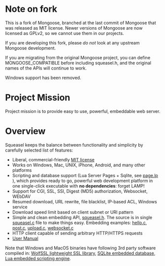 # Note on fork

This is a fork of Mongoose, branched at the last commit of Mongoose that
was released as MIT license. Newer versions of Mongoose are now licensed
as GPLv2, so we cannot use them in our projects.

If you are developing this fork, please *do not* look at any upstream
Mongoose development.

If you are migrating from the original Mongoose project, you can define
MONGOOSE_COMPATIBLE before including squeasel.h, and the original names
of the APIs will continue to work.

Windows support has been removed.

# Project Mission

Project mission is to provide easy to use, powerful, embeddable web server.

# Overview

Squeasel keeps the balance between functionality and
simplicity by carefully selected list of features:

- Liberal, commercial-friendly
  [MIT license](http://en.wikipedia.org/wiki/MIT_License)
- Works on Windows, Mac, UNIX, iPhone, Android, and many other platforms
- Scripting and database support (Lua Server Pages + Sqlite, see
  [page.lp](https://github.mtv.cloudera.com/CDH/squeasel/blob/master/test/page.lp) ),
  which provides ready to go, powerful web development platform in
  one single-click executable with **no dependencies**: forget LAMP!
- Support for CGI, SSL, SSI, Digest (MD5) authorization, Websocket, WEbDAV
- Resumed download, URL rewrite, file blacklist, IP-based ACL, Windows service
- Download speed limit based on client subnet or URI pattern
- Simple and clean embedding API,
  [squeasel.h](https://github.mtv.cloudera.com/CDH/squeasel/blob/master/squeasel.h).
  The source is in single
  [squeasel.c](https://github.mtv.cloudera.com/CDH/squeasel/blob/master/squeasel.c) file
  to make things easy. Embedding examples:
  [hello.c](https://github.mtv.cloudera.com/CDH/squeasel/blob/master/examples/hello.c),
  [post.c](https://github.mtv.cloudera.com/CDH/squeasel/blob/master/examples/post.c),
  [upload.c](https://github.mtv.cloudera.com/CDH/squeasel/blob/master/examples/upload.c),
  [websocket.c](https://github.mtv.cloudera.com/CDH/squeasel/blob/master/examples/websocket.c)
- HTTP client capable of sending arbitrary HTTP/HTTPS requests
- [User Manual](https://github.mtv.cloudera.com/CDH/squeasel/blob/master/UserManual.md)

Note that Windows and MacOS binaries have following 3rd party software
compiled in:
  <a href="http://wolfssl.com">WolfSSL lightweight SSL library</a>,
  <a href="http://sqlite.org">SQLite embedded database</a>,
  <a href="http://lua.org">Lua embedded scripting engine</a>.
